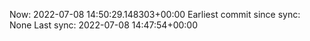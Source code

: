 Now: 2022-07-08 14:50:29.148303+00:00 Earliest commit since sync: None Last sync: 2022-07-08 14:47:54+00:00
